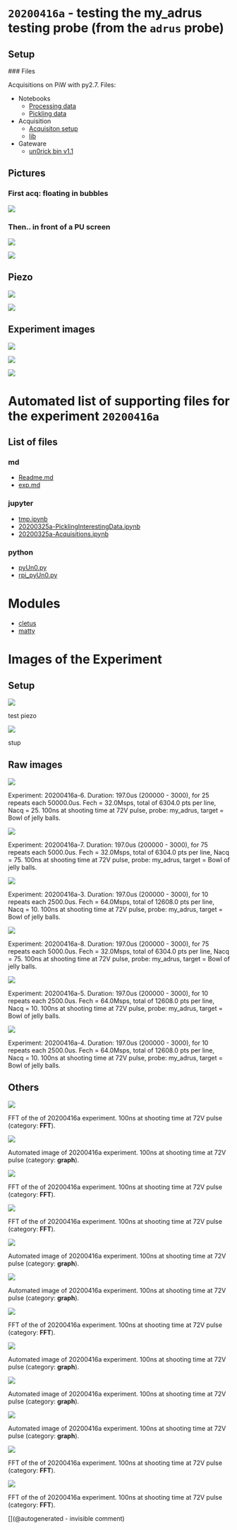 # `20200416a` - testing the my_adrus testing probe (from the `adrus` probe)

## Setup

### Files

Acquisitions on PiW with py2.7. Files:

* Notebooks
  * [Processing data](/matty/20200416a/20200325a-Acquisitions.ipynb)
  * [Pickling data](/matty/20200416a/20200325a-PicklingInterestingData.ipynb)
* Acquisition
  * [Acquisiton setup](/matty/20200416a/exp.md)
  * [lib](/matty/20200416a/pyUn0.py)
* Gateware
  * [un0rick bin v1.1](https://github.com/kelu124/un0rick/raw/master/bins/v1.1.bin)


## Pictures

### First acq: floating in bubbles

![](/matty/20200416a/setup/P_20200416_202159_p.jpg)

### Then.. in front of a PU screen

![](/matty/20200416a/setup/P_20200416_203506_p.jpg)

![](/matty/20200416a/setup/P_20200416_203519_p.jpg)


## Piezo

![](/matty/20200416a/piezo/my_adrus_outside.png)

![](/matty/20200416a/piezo/my_adrus_water.png)

## Experiment images

![](/matty/20200416a/signal_envelopes.png)

![](/matty/20200416a/signal_envelopes_sqrt.png)

![](/matty/20200416a/signal_filtered.png)



# Automated list of supporting files for the __experiment `20200416a`__

## List of files

### md

* [Readme.md](/matty/20200416a/Readme.md)
* [exp.md](/matty/20200416a/exp.md)


### jupyter

* [tmp.ipynb](/tmp.ipynb)
* [20200325a-PicklingInterestingData.ipynb](/matty/20200416a/20200325a-PicklingInterestingData.ipynb)
* [20200325a-Acquisitions.ipynb](/matty/20200416a/20200325a-Acquisitions.ipynb)


### python

* [pyUn0.py](/matty/20200416a/pyUn0.py)
* [rpi_pyUn0.py](/matty/20200416a/rpi_pyUn0.py)





# Modules

* [cletus](/retired/cletus/)
* [matty](/matty/)




# Images of the Experiment

## Setup

![](/matty/20200416a/setup/P_20200416_202159_p.jpg)

test piezo

![](/matty/20200416a/setup/P_20200416_203519_p.jpg)

stup

## Raw images

![](/matty/20200416a/images/2DArray_20200416a-6.jpg)

Experiment: 20200416a-6. Duration: 197.0us (200000 - 3000), for 25 repeats each 50000.0us. Fech = 32.0Msps, total of 6304.0 pts per line, Nacq = 25. 100ns at shooting time at 72V pulse, probe: my_adrus, target = Bowl of jelly balls. 

![](/matty/20200416a/images/2DArray_20200416a-7.jpg)

Experiment: 20200416a-7. Duration: 197.0us (200000 - 3000), for 75 repeats each 5000.0us. Fech = 32.0Msps, total of 6304.0 pts per line, Nacq = 75. 100ns at shooting time at 72V pulse, probe: my_adrus, target = Bowl of jelly balls. 

![](/matty/20200416a/images/2DArray_20200416a-3.jpg)

Experiment: 20200416a-3. Duration: 197.0us (200000 - 3000), for 10 repeats each 2500.0us. Fech = 64.0Msps, total of 12608.0 pts per line, Nacq = 10. 100ns at shooting time at 72V pulse, probe: my_adrus, target = Bowl of jelly balls. 

![](/matty/20200416a/images/2DArray_20200416a-8.jpg)

Experiment: 20200416a-8. Duration: 197.0us (200000 - 3000), for 75 repeats each 5000.0us. Fech = 32.0Msps, total of 6304.0 pts per line, Nacq = 75. 100ns at shooting time at 72V pulse, probe: my_adrus, target = Bowl of jelly balls. 

![](/matty/20200416a/images/2DArray_20200416a-5.jpg)

Experiment: 20200416a-5. Duration: 197.0us (200000 - 3000), for 10 repeats each 2500.0us. Fech = 64.0Msps, total of 12608.0 pts per line, Nacq = 10. 100ns at shooting time at 72V pulse, probe: my_adrus, target = Bowl of jelly balls. 

![](/matty/20200416a/images/2DArray_20200416a-4.jpg)

Experiment: 20200416a-4. Duration: 197.0us (200000 - 3000), for 10 repeats each 2500.0us. Fech = 64.0Msps, total of 12608.0 pts per line, Nacq = 10. 100ns at shooting time at 72V pulse, probe: my_adrus, target = Bowl of jelly balls. 

## Others

![](/matty/20200416a/images/20200416a-8-fft.jpg)

FFT of the of 20200416a experiment. 100ns at shooting time at 72V pulse (category: __FFT__).

![](/matty/20200416a/images/20200416a-5.jpg)

Automated image of 20200416a experiment. 100ns at shooting time at 72V pulse (category: __graph__).

![](/matty/20200416a/images/20200416a-7-fft.jpg)

FFT of the of 20200416a experiment. 100ns at shooting time at 72V pulse (category: __FFT__).

![](/matty/20200416a/images/20200416a-6-fft.jpg)

FFT of the of 20200416a experiment. 100ns at shooting time at 72V pulse (category: __FFT__).

![](/matty/20200416a/images/20200416a-3.jpg)

Automated image of 20200416a experiment. 100ns at shooting time at 72V pulse (category: __graph__).

![](/matty/20200416a/images/20200416a-7.jpg)

Automated image of 20200416a experiment. 100ns at shooting time at 72V pulse (category: __graph__).

![](/matty/20200416a/images/20200416a-5-fft.jpg)

FFT of the of 20200416a experiment. 100ns at shooting time at 72V pulse (category: __FFT__).

![](/matty/20200416a/images/20200416a-6.jpg)

Automated image of 20200416a experiment. 100ns at shooting time at 72V pulse (category: __graph__).

![](/matty/20200416a/images/20200416a-4.jpg)

Automated image of 20200416a experiment. 100ns at shooting time at 72V pulse (category: __graph__).

![](/matty/20200416a/images/20200416a-8.jpg)

Automated image of 20200416a experiment. 100ns at shooting time at 72V pulse (category: __graph__).

![](/matty/20200416a/images/20200416a-3-fft.jpg)

FFT of the of 20200416a experiment. 100ns at shooting time at 72V pulse (category: __FFT__).

![](/matty/20200416a/images/20200416a-4-fft.jpg)

FFT of the of 20200416a experiment. 100ns at shooting time at 72V pulse (category: __FFT__).










[](@autogenerated - invisible comment)